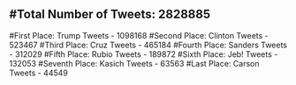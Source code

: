 #Total Number of Tweets: 2828885 
---
#First Place: Trump Tweets - 1098168
#Second Place: Clinton Tweets - 523467
#Third Place: Cruz Tweets - 465184
#Fourth Place: Sanders Tweets - 312029
#Fifth Place: Rubio Tweets - 189872
#Sixth Place: Jeb! Tweets - 132053
#Seventh Place: Kasich Tweets - 63563
#Last Place: Carson Tweets - 44549
